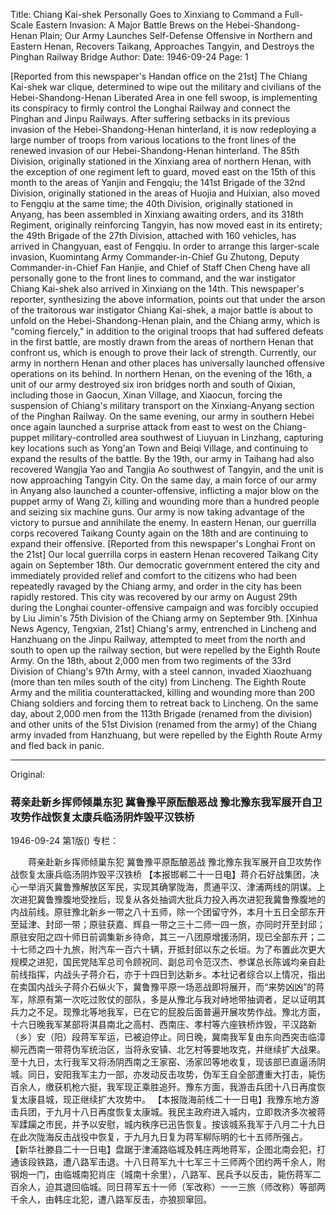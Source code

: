 Title: Chiang Kai-shek Personally Goes to Xinxiang to Command a Full-Scale Eastern Invasion: A Major Battle Brews on the Hebei-Shandong-Henan Plain; Our Army Launches Self-Defense Offensive in Northern and Eastern Henan, Recovers Taikang, Approaches Tangyin, and Destroys the Pinghan Railway Bridge
Author:
Date: 1946-09-24
Page: 1

[Reported from this newspaper's Handan office on the 21st] The Chiang Kai-shek war clique, determined to wipe out the military and civilians of the Hebei-Shandong-Henan Liberated Area in one fell swoop, is implementing its conspiracy to firmly control the Longhai Railway and connect the Pinghan and Jinpu Railways. After suffering setbacks in its previous invasion of the Hebei-Shandong-Henan hinterland, it is now redeploying a large number of troops from various locations to the front lines of the renewed invasion of our Hebei-Shandong-Henan hinterland. The 85th Division, originally stationed in the Xinxiang area of northern Henan, with the exception of one regiment left to guard, moved east on the 15th of this month to the areas of Yanjin and Fengqiu; the 141st Brigade of the 32nd Division, originally stationed in the areas of Huojia and Huixian, also moved to Fengqiu at the same time; the 40th Division, originally stationed in Anyang, has been assembled in Xinxiang awaiting orders, and its 318th Regiment, originally reinforcing Tangyin, has now moved east in its entirety; the 49th Brigade of the 27th Division, attached with 160 vehicles, has arrived in Changyuan, east of Fengqiu. In order to arrange this larger-scale invasion, Kuomintang Army Commander-in-Chief Gu Zhutong, Deputy Commander-in-Chief Fan Hanjie, and Chief of Staff Chen Cheng have all personally gone to the front lines to command, and the war instigator Chiang Kai-shek also arrived in Xinxiang on the 14th. This newspaper's reporter, synthesizing the above information, points out that under the arson of the traitorous war instigator Chiang Kai-shek, a major battle is about to unfold on the Hebei-Shandong-Henan plain, and the Chiang army, which is "coming fiercely," in addition to the original troops that had suffered defeats in the first battle, are mostly drawn from the areas of northern Henan that confront us, which is enough to prove their lack of strength. Currently, our army in northern Henan and other places has universally launched offensive operations on its behind. In northern Henan, on the evening of the 16th, a unit of our army destroyed six iron bridges north and south of Qixian, including those in Gaocun, Xinan Village, and Xiaocun, forcing the suspension of Chiang's military transport on the Xinxiang-Anyang section of the Pinghan Railway. On the same evening, our army in southern Hebei once again launched a surprise attack from east to west on the Chiang-puppet military-controlled area southwest of Liuyuan in Linzhang, capturing key locations such as Yong'an Town and Beiqi Village, and continuing to expand the results of the battle. By the 19th, our army in Taihang had also recovered Wangjia Yao and Tangjia Ao southwest of Tangyin, and the unit is now approaching Tangyin City. On the same day, a main force of our army in Anyang also launched a counter-offensive, inflicting a major blow on the puppet army of Wang Zi, killing and wounding more than a hundred people and seizing six machine guns. Our army is now taking advantage of the victory to pursue and annihilate the enemy. In eastern Henan, our guerrilla corps recovered Taikang County again on the 18th and are continuing to expand their offensive.
    [Reported from this newspaper's Longhai Front on the 21st] Our local guerrilla corps in eastern Henan recovered Taikang City again on September 18th. Our democratic government entered the city and immediately provided relief and comfort to the citizens who had been repeatedly ravaged by the Chiang army, and order in the city has been rapidly restored. This city was recovered by our army on August 29th during the Longhai counter-offensive campaign and was forcibly occupied by Liu Jimin's 75th Division of the Chiang army on September 9th.
    [Xinhua News Agency, Tengxian, 21st] Chiang's army, entrenched in Lincheng and Hanzhuang on the Jinpu Railway, attempted to meet from the north and south to open up the railway section, but were repelled by the Eighth Route Army. On the 18th, about 2,000 men from two regiments of the 33rd Division of Chiang's 97th Army, with a steel cannon, invaded Xiaozhuang (more than ten miles south of the city) from Lincheng. The Eighth Route Army and the militia counterattacked, killing and wounding more than 200 Chiang soldiers and forcing them to retreat back to Lincheng. On the same day, about 2,000 men from the 113th Brigade (renamed from the division) and other units of the 51st Division (renamed from the army) of the Chiang army invaded from Hanzhuang, but were repelled by the Eighth Route Army and fled back in panic.



<hr /> 

Original: 


### 蒋亲赴新乡挥师倾巢东犯  冀鲁豫平原酝酿恶战  豫北豫东我军展开自卫攻势作战恢复太康兵临汤阴炸毁平汉铁桥

1946-09-24
第1版()
专栏：

　　蒋亲赴新乡挥师倾巢东犯
    冀鲁豫平原酝酿恶战
    豫北豫东我军展开自卫攻势作战恢复太康兵临汤阴炸毁平汉铁桥
    【本报邯郸二十一日电】蒋介石好战集团，决心一举消灭冀鲁豫解放区军民，实现其确掌陇海，贯通平汉、津浦两线的阴谋。上次进犯冀鲁豫腹地受挫后，现复从各处抽调大批兵力投入再次进犯我冀鲁豫腹地的内战前线。原驻豫北新乡一带之八十五师，除一个团留守外，本月十五日全部东开至延津、封邱一带；原驻获嘉、辉县一带之三十二师一四一旅，亦同时开至封邱；原驻安阳之四十师日前调集新乡待命，其三一八团原增援汤阴，现已全部东开；二十七师之四十九旅，附汽车一百六十辆，开抵封邱以东之长垣。为了布置此次更大规模之进犯，国民党陆军总司令顾祝同、副总司令范汉杰、参谋总长陈诚均亲自赴前线指挥，内战头子蒋介石，亦于十四日到达新乡。本社记者综合以上情况，指出在卖国内战头子蒋介石纵火下，冀鲁豫平原一场恶战即将展开，而“来势凶凶”的蒋军，除原有第一次吃过败仗的部队，多是从豫北与我对峙地带抽调者，足以证明其兵力之不足。现豫北等地我军，已在它的屁股后面普遍开展攻势作战。豫北方面，十六日晚我军某部将淇县南北之高村、西南庄、孝村等六座铁桥炸毁，平汉路新（乡）安（阳）段蒋军军运，已被迫停止。同日晚，冀南我军复由东向西突击临漳柳元西南一带蒋伪军统治区，当将永安镇、北乞村等要地攻克，并继续扩大战果。至十九日，太行我军又将汤阴西南之王家窑、汤家凹等地收复，现该部已直逼汤阴城。同日，安阳我军主力一部，亦发动反击攻势，伪军王自全部遭重大打击，毙伤百余人，缴获机枪六挺，我军现正乘胜追歼。豫东方面，我游击兵团十八日再度恢复太康县城，现正继续扩大攻势中。
    【本报陇海前线二十一日电】我豫东地方游击兵团，于九月十八日再度恢复太康城。我民主政府进入城内，立即救济多次被蒋军蹂躏之市民，并予以安慰，城内秩序已迅告恢复。按该城系我军于八月二十九日在此次陇海反击战役中恢复，于九月九日复为蒋军柳际明的七十五师所强占。
    【新华社滕县二十一日电】盘踞于津浦路临城及韩庄两地蒋军，企图北南会犯，打通该段铁路，遭八路军击退。十八日蒋军九十七军三十三师两个团约两千余人，附钢炮一门，由临城南犯肖庄（城南十余里），八路军、民兵予以反击，毙伤蒋军二百余人，迫其退回临城。同日蒋军五十一师（军改称）一一三旅（师改称）等部两千余人，由韩庄北犯，遭八路军反击，亦狼狈窜回。
